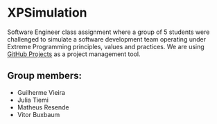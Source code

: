 # XPSimulation
Software Engineer class assignment where a group of 5 students were challenged to simulate a software development team operating under Extreme Programming principles, values and practices. We are using [GitHub Projects](https://github.com/juliatiemi/XPSimulation/projects) as a project management tool.

## Group members: 
 - Guilherme Vieira
 - Julia Tiemi
 - Matheus Resende
 - Vitor Buxbaum
